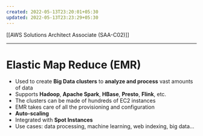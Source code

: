 ```yaml
---
created: 2022-05-13T23:20:01+05:30
updated: 2022-05-13T23:23:29+05:30
---
```

[[AWS Solutions Architect Associate (SAA-C02)]]

---
# Elastic Map Reduce (EMR)
-   Used to create **Big Data clusters** to **analyze and process** vast amounts of data
-   Supports **Hadoop**, **Apache Spark**, **HBase**, **Presto**, **Flink**, etc.
-   The clusters can be made of hundreds of EC2 instances
-   EMR takes care of all the provisioning and configuration
-   **Auto-scaling**
-   Integrated with **Spot Instances**
-   Use cases: data processing, machine learning, web indexing, big data…